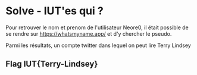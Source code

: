 # Solve - IUT'es qui ?

Pour retrouver le nom et prenom de l'utilisateur Neore0, il était possible de se rendre sur https://whatsmyname.app/ et d'y chercher le pseudo.

Parmi les résultats, un compte twitter dans lequel on peut lire Terry Lindsey

## Flag IUT{Terry-Lindsey}
